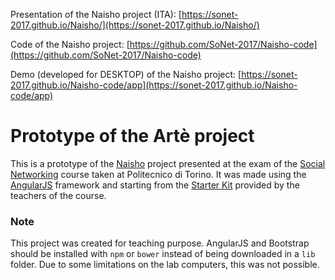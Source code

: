 Presentation of the Naisho project (ITA): [https://sonet-2017.github.io/Naisho/](https://sonet-2017.github.io/Naisho/)

Code of the Naisho project: [https://github.com/SoNet-2017/Naisho-code](https://github.com/SoNet-2017/Naisho-code)

Demo (developed for DESKTOP) of the Naisho project: [https://sonet-2017.github.io/Naisho-code/app](https://sonet-2017.github.io/Naisho-code/app)

# Prototype of the Artè project

This is a prototype of the [Naisho](https://sonet-2017.github.io/Naisho/) project presented at the exam of the [Social Networking](http://bit.ly/polito-sonet) course taken at Politecnico di Torino.
It was made using the [AngularJS](http://angularjs.org/) framework and starting from the [Starter Kit](https://github.com/SoNet-2017/starter-kit) provided by the teachers of the course.

### Note
This project was created for teaching purpose. AngularJS and Bootstrap should be installed with `npm` or `bower` instead of being downloaded in a `lib` folder. Due to some limitations on the lab computers, this was not possible.
